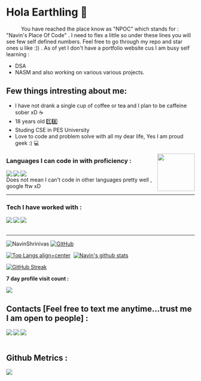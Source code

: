 <h1> Hola Earthling 👋 </h1>


&nbsp;&nbsp;&nbsp;&nbsp;&nbsp;&nbsp;&nbsp;&nbsp;&nbsp;&nbsp;You have reached the place know as "NPOC" which stands for : "Navin's Place Of Code" . I need to flex a little so under these lines you will see few self defined numbers.
Feel free to go through my repo and star ones u like :)) . As of yet I don't have a portfolio website cus I am busy self learning :

- DSA
- NASM
 and also working on various various projects.
 
 <h2>Few things intresting about me:</h2>
 
 - I have not drank a single cup of coffee or tea and I plan to be caffeine sober xD :coffee:
 - 18 years old :one::eight:
 - Studing CSE in PES University 
 - Love to code and problem solve with all my dear life, Yes I am proud geek :) :computer:


<img align='right' src='https://user-images.githubusercontent.com/5713670/87202985-820dcb80-c2b6-11ea-9f56-7ec461c497c3.gif' width='100"'>


<h3> Languages I can code in with proficiency : </h3>

<img align='left' src="https://img.icons8.com/color/48/000000/c-plus-plus-logo.png"/> <img align='left' src="https://img.icons8.com/color/48/000000/python.png"/> <img src="https://img.icons8.com/color/48/000000/c-programming.png"/><br>Does not mean I can't code in other languages pretty well , google ftw xD<br><hr>

<h3> Tech I have worked with : </h3>

<img align='left' src="https://img.icons8.com/color/48/000000/linux.png"/> <img align='left' src="https://img.icons8.com/color/48/000000/heroku.png"/> <img align="left" src="https://img.icons8.com/fluent/48/000000/android-os.png"/> <br><br><hr>


<img src="https://komarev.com/ghpvc/?username=NavinShrinivas&style=flat-square" alt="NavinShrinivas" /> [![GitHub](https://img.shields.io/badge/dynamic/json?logo=github&label=GitHub+Followers&labelColor=282c34&color=181717&query=%24.data.totalSubs&url=https%3A%2F%2Fapi.spencerwoo.com%2Fsubstats%2F%3Fsource%3Dgithub%26queryKey%3DNavinShrinivas&longCache=true&theme=dracula)](https://github.com/NavinShrinivas) 

[![Top Langs align=center](https://github-readme-stats.vercel.app/api/top-langs/?username=NavinShrinivas&layout=compact&theme=tokyonight&count_private=true)](https://github.com/NavinShrinivas)&nbsp;&nbsp;[![Navin's github stats](https://github-readme-stats.vercel.app/api?username=NavinShrinivas&hide=issues&show_icons=true&include_all_commits=true&theme=tokyonight&count_private=true)](https://github.com/NavinShrinivas)

[![GitHub Streak](https://github-readme-streak-stats.herokuapp.com/?user=NavinShrinivas&currStreakNum=2FD3EB&fire=pink&sideLabels=F00&theme=nightowl)](https://git.io/streak-stats)   

<p><b>7 day profile visit count : </b></p>
<img src="https://profile-counter.glitch.me/NavinShrinivas/count.svg" />

<h2> Contacts [Feel free to text me anytime...trust me I am open to people] : </h2>

[<img align="left" src="https://img.icons8.com/fluent/48/000000/instagram-new.png"/>][instagram]
[<img align="left" src="https://img.icons8.com/fluent/48/000000/telegram-app.png"/>][telegram]
[<img align="left" src="https://img.icons8.com/fluent/48/000000/gmail.png"/>][email]




[instagram]: https://www.instagram.com/navin_shrinivas
[telegram]: https://t.me/navinshrinivas
[email]: https://karupal2002@gmail.com
<br> <br>

<h2> Github Metrics : </h2>

<img align="left" src="https://metrics.lecoq.io/NavinShrinivas"/>
<!--**NavinShrinivas/NavinShrinivas** is a ✨ _special_ ✨ repository because its `README.md` (this file) appears on your GitHub profile.-->

